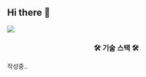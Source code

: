 ## Hi there 👋

<div aling="center">
  <img src="https://capsule-render.vercel.app/api?section=header&type=rounded&color=auto&height=200&text=kwanghunk%20github&animation=twinkling">

  <h3 align="center">🛠 기술 스택 🛠</h3>
  작성중..
</div>
